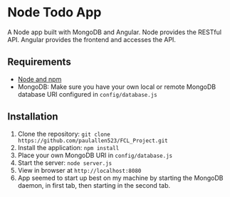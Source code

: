 # Node Todo App

A Node app built with MongoDB and Angular.
Node provides the RESTful API. Angular provides the frontend and accesses the API.





## Requirements

- [Node and npm](http://nodejs.org)
- MongoDB: Make sure you have your own local or remote MongoDB database URI configured in `config/database.js`






## Installation

1. Clone the repository: `git clone https://github.com/paulallen523/FCL_Project.git`
2. Install the application: `npm install`
3. Place your own MongoDB URI in `config/database.js`
3. Start the server: `node server.js`
4. View in browser at `http://localhost:8080`
5. App seemed to start up best on my machine by starting the MongoDB daemon, <mongod> in first tab, then starting <nodemon server.js> in the second tab.
